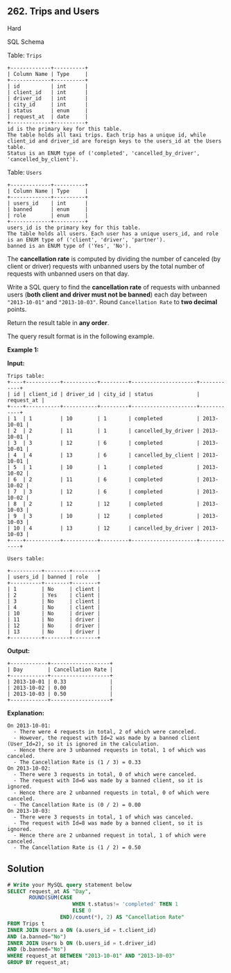 ## 262\. Trips and Users

Hard

SQL Schema

Table: `Trips`

    +-------------+----------+
    | Column Name | Type     |
    +-------------+----------+
    | id          | int      |
    | client_id   | int      |
    | driver_id   | int      |
    | city_id     | int      |
    | status      | enum     |
    | request_at  | date     |
    +-------------+----------+
    id is the primary key for this table.
    The table holds all taxi trips. Each trip has a unique id, while client_id and driver_id are foreign keys to the users_id at the Users table.
    Status is an ENUM type of ('completed', 'cancelled_by_driver', 'cancelled_by_client'). 

Table: `Users`

    +-------------+----------+
    | Column Name | Type     |
    +-------------+----------+
    | users_id    | int      |
    | banned      | enum     |
    | role        | enum     |
    +-------------+----------+
    users_id is the primary key for this table.
    The table holds all users. Each user has a unique users_id, and role is an ENUM type of ('client', 'driver', 'partner').
    banned is an ENUM type of ('Yes', 'No'). 

The **cancellation rate** is computed by dividing the number of canceled (by client or driver) requests with unbanned users by the total number of requests with unbanned users on that day.

Write a SQL query to find the **cancellation rate** of requests with unbanned users (**both client and driver must not be banned**) each day between `"2013-10-01"` and `"2013-10-03"`. Round `Cancellation Rate` to **two decimal** points.

Return the result table in **any order**.

The query result format is in the following example.

**Example 1:**

**Input:**

    Trips table:
    +----+-----------+-----------+---------+---------------------+------------+
    | id | client_id | driver_id | city_id | status              | request_at |
    +----+-----------+-----------+---------+---------------------+------------+
    | 1  | 1         | 10        | 1       | completed           | 2013-10-01 |
    | 2  | 2         | 11        | 1       | cancelled_by_driver | 2013-10-01 |
    | 3  | 3         | 12        | 6       | completed           | 2013-10-01 |
    | 4  | 4         | 13        | 6       | cancelled_by_client | 2013-10-01 |
    | 5  | 1         | 10        | 1       | completed           | 2013-10-02 |
    | 6  | 2         | 11        | 6       | completed           | 2013-10-02 |
    | 7  | 3         | 12        | 6       | completed           | 2013-10-02 |
    | 8  | 2         | 12        | 12      | completed           | 2013-10-03 |
    | 9  | 3         | 10        | 12      | completed           | 2013-10-03 |
    | 10 | 4         | 13        | 12      | cancelled_by_driver | 2013-10-03 |
    +----+-----------+-----------+---------+---------------------+------------+
    
    Users table:
    
    +----------+--------+--------+
    | users_id | banned | role   |
    +----------+--------+--------+
    | 1        | No     | client |
    | 2        | Yes    | client |
    | 3        | No     | client |
    | 4        | No     | client |
    | 10       | No     | driver |
    | 11       | No     | driver |
    | 12       | No     | driver |
    | 13       | No     | driver |
    +----------+--------+--------+

**Output:**

    +------------+-------------------+
    | Day        | Cancellation Rate |
    +------------+-------------------+
    | 2013-10-01 | 0.33              |
    | 2013-10-02 | 0.00              |
    | 2013-10-03 | 0.50              |
    +------------+-------------------+

**Explanation:**

    On 2013-10-01:
      - There were 4 requests in total, 2 of which were canceled.
      - However, the request with Id=2 was made by a banned client (User_Id=2), so it is ignored in the calculation.
      - Hence there are 3 unbanned requests in total, 1 of which was canceled.
      - The Cancellation Rate is (1 / 3) = 0.33
    On 2013-10-02:
      - There were 3 requests in total, 0 of which were canceled.
      - The request with Id=6 was made by a banned client, so it is ignored.
      - Hence there are 2 unbanned requests in total, 0 of which were canceled.
      - The Cancellation Rate is (0 / 2) = 0.00
    On 2013-10-03:
      - There were 3 requests in total, 1 of which was canceled.
      - The request with Id=8 was made by a banned client, so it is ignored.
      - Hence there are 2 unbanned request in total, 1 of which were canceled.
      - The Cancellation Rate is (1 / 2) = 0.50

## Solution

```sql
# Write your MySQL query statement below
SELECT request_at AS "Day",
       ROUND(SUM(CASE
                     WHEN t.status!= 'completed' THEN 1
                     ELSE 0
                 END)/count(*), 2) AS "Cancellation Rate"
FROM Trips t
INNER JOIN Users a ON (a.users_id = t.client_id)
AND (a.banned="No")
INNER JOIN Users b ON (b.users_id = t.driver_id)
AND (b.banned="No")
WHERE request_at BETWEEN "2013-10-01" AND "2013-10-03"
GROUP BY request_at;
```